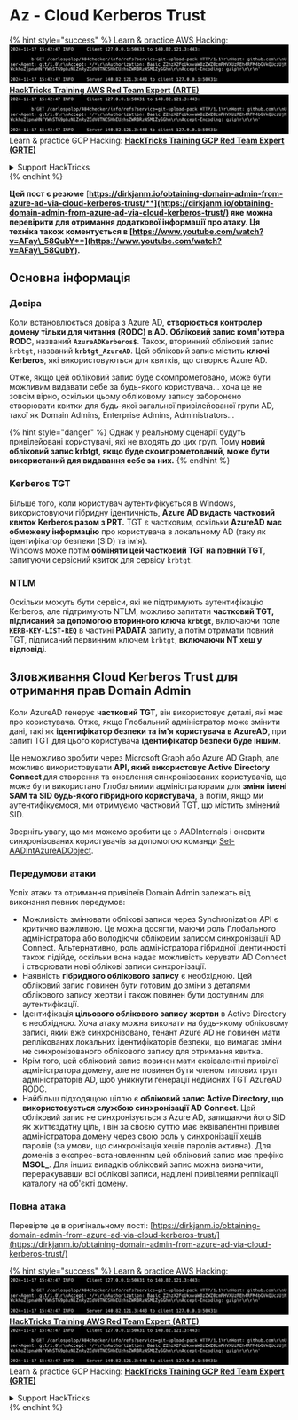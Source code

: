 # Az - Cloud Kerberos Trust

{% hint style="success" %}
Learn & practice AWS Hacking:<img src="../../../../.gitbook/assets/image (1).png" alt="" data-size="line">[**HackTricks Training AWS Red Team Expert (ARTE)**](https://training.hacktricks.xyz/courses/arte)<img src="../../../../.gitbook/assets/image (1).png" alt="" data-size="line">\
Learn & practice GCP Hacking: <img src="../../../../.gitbook/assets/image (2).png" alt="" data-size="line">[**HackTricks Training GCP Red Team Expert (GRTE)**<img src="../../../../.gitbook/assets/image (2).png" alt="" data-size="line">](https://training.hacktricks.xyz/courses/grte)

<details>

<summary>Support HackTricks</summary>

* Check the [**subscription plans**](https://github.com/sponsors/carlospolop)!
* **Join the** 💬 [**Discord group**](https://discord.gg/hRep4RUj7f) or the [**telegram group**](https://t.me/peass) or **follow** us on **Twitter** 🐦 [**@hacktricks\_live**](https://twitter.com/hacktricks\_live)**.**
* **Share hacking tricks by submitting PRs to the** [**HackTricks**](https://github.com/carlospolop/hacktricks) and [**HackTricks Cloud**](https://github.com/carlospolop/hacktricks-cloud) github repos.

</details>
{% endhint %}

**Цей пост є резюме** [**https://dirkjanm.io/obtaining-domain-admin-from-azure-ad-via-cloud-kerberos-trust/**](https://dirkjanm.io/obtaining-domain-admin-from-azure-ad-via-cloud-kerberos-trust/) **яке можна перевірити для отримання додаткової інформації про атаку. Ця техніка також коментується в** [**https://www.youtube.com/watch?v=AFay\_58QubY**](https://www.youtube.com/watch?v=AFay\_58QubY)**.**

## Основна інформація

### Довіра

Коли встановлюється довіра з Azure AD, **створюється контролер домену тільки для читання (RODC) в AD.** **Обліковий запис комп'ютера RODC**, названий **`AzureADKerberos$`**. Також, вторинний обліковий запис `krbtgt`, названий **`krbtgt_AzureAD`**. Цей обліковий запис містить **ключі Kerberos**, які використовуються для квитків, що створює Azure AD.

Отже, якщо цей обліковий запис буде скомпрометовано, може бути можливим видавати себе за будь-якого користувача... хоча це не зовсім вірно, оскільки цьому обліковому запису заборонено створювати квитки для будь-якої загальної привілейованої групи AD, такої як Domain Admins, Enterprise Admins, Administrators...

{% hint style="danger" %}
Однак у реальному сценарії будуть привілейовані користувачі, які не входять до цих груп. Тому **новий обліковий запис krbtgt, якщо буде скомпрометований, може бути використаний для видавання себе за них.**
{% endhint %}

### Kerberos TGT

Більше того, коли користувач аутентифікується в Windows, використовуючи гібридну ідентичність, **Azure AD видасть частковий квиток Kerberos разом з PRT.** TGT є частковим, оскільки **AzureAD має обмежену інформацію** про користувача в локальному AD (таку як ідентифікатор безпеки (SID) та ім'я).\
Windows може потім **обміняти цей частковий TGT на повний TGT**, запитуючи сервісний квиток для сервісу `krbtgt`.

### NTLM

Оскільки можуть бути сервіси, які не підтримують аутентифікацію Kerberos, але підтримують NTLM, можливо запитати **частковий TGT, підписаний за допомогою вторинного ключа `krbtgt`**, включаючи поле **`KERB-KEY-LIST-REQ`** в частині **PADATA** запиту, а потім отримати повний TGT, підписаний первинним ключем `krbtgt`, **включаючи NT хеш у відповіді**.

## Зловживання Cloud Kerberos Trust для отримання прав Domain Admin <a href="#abusing-cloud-kerberos-trust-to-obtain-domain-admin" id="abusing-cloud-kerberos-trust-to-obtain-domain-admin"></a>

Коли AzureAD генерує **частковий TGT**, він використовує деталі, які має про користувача. Отже, якщо Глобальний адміністратор може змінити дані, такі як **ідентифікатор безпеки та ім'я користувача в AzureAD**, при запиті TGT для цього користувача **ідентифікатор безпеки буде іншим**.

Це неможливо зробити через Microsoft Graph або Azure AD Graph, але можливо використовувати **API, який використовує Active Directory Connect** для створення та оновлення синхронізованих користувачів, що може бути використано Глобальними адміністраторами для **зміни імені SAM та SID будь-якого гібридного користувача**, а потім, якщо ми аутентифікуємося, ми отримуємо частковий TGT, що містить змінений SID.

Зверніть увагу, що ми можемо зробити це з AADInternals і оновити синхронізованих користувачів за допомогою команди [Set-AADIntAzureADObject](https://aadinternals.com/aadinternals/#set-aadintazureadobject-a).

### Передумови атаки <a href="#attack-prerequisites" id="attack-prerequisites"></a>

Успіх атаки та отримання привілеїв Domain Admin залежать від виконання певних передумов:

* Можливість змінювати облікові записи через Synchronization API є критично важливою. Це можна досягти, маючи роль Глобального адміністратора або володіючи обліковим записом синхронізації AD Connect. Альтернативно, роль адміністратора гібридної ідентичності також підійде, оскільки вона надає можливість керувати AD Connect і створювати нові облікові записи синхронізації.
* Наявність **гібридного облікового запису** є необхідною. Цей обліковий запис повинен бути готовим до зміни з деталями облікового запису жертви і також повинен бути доступним для аутентифікації.
* Ідентифікація **цільового облікового запису жертви** в Active Directory є необхідною. Хоча атаку можна виконати на будь-якому обліковому записі, який вже синхронізовано, тенант Azure AD не повинен мати реплікованих локальних ідентифікаторів безпеки, що вимагає зміни не синхронізованого облікового запису для отримання квитка.
* Крім того, цей обліковий запис повинен мати еквівалентні привілеї адміністратора домену, але не повинен бути членом типових груп адміністраторів AD, щоб уникнути генерації недійсних TGT AzureAD RODC.
* Найбільш підходящою ціллю є **обліковий запис Active Directory, що використовується службою синхронізації AD Connect**. Цей обліковий запис не синхронізується з Azure AD, залишаючи його SID як життєздатну ціль, і він за своєю суттю має еквівалентні привілеї адміністратора домену через свою роль у синхронізації хешів паролів (за умови, що синхронізація хешів паролів активна). Для доменів з експрес-встановленням цей обліковий запис має префікс **MSOL\_**. Для інших випадків обліковий запис можна визначити, перерахувавши всі облікові записи, наділені привілеями реплікації каталогу на об'єкті домену.

### Повна атака <a href="#the-full-attack" id="the-full-attack"></a>

Перевірте це в оригінальному пості: [https://dirkjanm.io/obtaining-domain-admin-from-azure-ad-via-cloud-kerberos-trust/](https://dirkjanm.io/obtaining-domain-admin-from-azure-ad-via-cloud-kerberos-trust/)

{% hint style="success" %}
Learn & practice AWS Hacking:<img src="../../../../.gitbook/assets/image (1).png" alt="" data-size="line">[**HackTricks Training AWS Red Team Expert (ARTE)**](https://training.hacktricks.xyz/courses/arte)<img src="../../../../.gitbook/assets/image (1).png" alt="" data-size="line">\
Learn & practice GCP Hacking: <img src="../../../../.gitbook/assets/image (2).png" alt="" data-size="line">[**HackTricks Training GCP Red Team Expert (GRTE)**<img src="../../../../.gitbook/assets/image (2).png" alt="" data-size="line">](https://training.hacktricks.xyz/courses/grte)

<details>

<summary>Support HackTricks</summary>

* Check the [**subscription plans**](https://github.com/sponsors/carlospolop)!
* **Join the** 💬 [**Discord group**](https://discord.gg/hRep4RUj7f) or the [**telegram group**](https://t.me/peass) or **follow** us on **Twitter** 🐦 [**@hacktricks\_live**](https://twitter.com/hacktricks\_live)**.**
* **Share hacking tricks by submitting PRs to the** [**HackTricks**](https://github.com/carlospolop/hacktricks) and [**HackTricks Cloud**](https://github.com/carlospolop/hacktricks-cloud) github repos.

</details>
{% endhint %}
